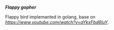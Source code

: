 ***Flappy gopher***

Flappy bird implemanted in golang, base on *https://www.youtube.com/watch?v=aYkxFbd6luY*.
